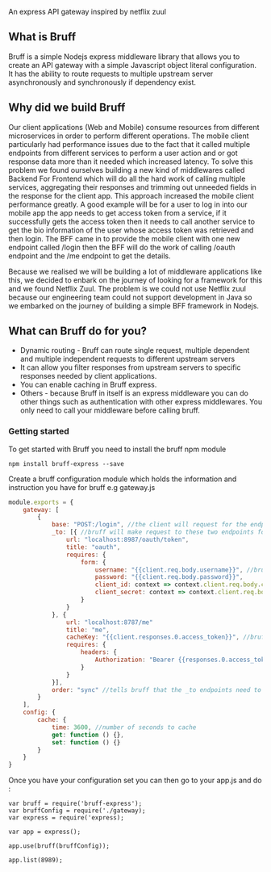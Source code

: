 An express API gateway inspired by netflix zuul

## What is Bruff

Bruff is a simple Nodejs express middleware library that allows you to create an API gateway with a simple
Javascript object literal configuration. It has the ability to route requests to multiple upstream server
asynchronously and synchronously if dependency exist.

## Why did we build Bruff

Our client applications (Web and Mobile) consume resources from different microservices in order to perform
different operations. The mobile client particularly had performance issues due to the fact that it called multiple
endpoints from different services to perform a user action and or got response data more than it needed which increased
latency. To solve this problem we found ourselves building a new kind of middlewares called Backend For Frontend which will
do all the hard work of calling multiple services, aggregating their responses and trimming out unneeded fields in the response
for the client app. This approach increased the mobile client performance greatly. 
A good example will be for a user to log in into our mobile app the app needs to get access token from a service, if it
successfully gets the access token then it needs to call another service to get the bio information of the user whose access
token was retrieved and then login. The BFF came in to provide the mobile client with one new endpoint called /login then the 
BFF will do the work of calling /oauth endpoint and the /me endpoint to get the details.

Because we realised we will be building a lot of middleware applications like this, we decided to enbark on the journey
of looking for a framework for this and we found Netflix Zuul. The problem is we could not use Netflix zuul because 
our engineering team could not support development in Java so we embarked on the journey of building a simple BFF framework
in Nodejs.

## What can Bruff do for you?
+ Dynamic routing - Bruff can route single request, multiple dependent and multiple independent requests to different upstream servers
+ It can allow you filter responses from upstream servers to specific responses needed by client applications.
+ You can enable caching in Bruff express.
+ Others - because Bruff in itself is an express middleware you can do other things such as authentication with 
other express middlewares. You only need to call your middleware before calling bruff.

### Getting started
To get started with Bruff you need to install the bruff npm module
```
npm install bruff-express --save
```

Create a bruff configuration module which holds the information and instruction you have for bruff e.g gateway.js

```Javascript
module.exports = {
    gateway: [
        {
            base: "POST:/login", //the client will request for the endpoint
            _to: [{ //bruff will make request to these two endpoints for you
                url: "localhost:8987/oauth/token",
                title: "oauth",
                requires: {
                    form: {
                        username: "{{client.req.body.username}}", //bruff knows to use username from the client request
                        password: "{{client.req.body.password}}",
                        client_id: context => context.client.req.body.clientId,
                        client_secret: context => context.client.req.body.clientSecret
                    }
                }
            }, {
                url: "localhost:8787/me"
                title: "me",
                cacheKey: "{{client.responses.0.access_token}}", //bruff knows to cache the response of this endpoint with access token from the response of the endpoint above
                requires: {
                    headers: {
                        Authorization: "Bearer {{responses.0.access_token}}" //bruff knows to send the request with header set to access token from response of the request above
                    }
                }
            }],
            order: "sync" //tells bruff that the _to endpoints need to happen one after the other because the last one neeeds the response from the first one
        }
    ],
    config: {
        cache: {
            time: 3600, //number of seconds to cache
            get: function () {},
            set: function () {}
        }
    }
}
```
Once you have your configuration set you can then go to your app.js and do :
```
var bruff = require('bruff-express');
var bruffConfig = require('./gateway);
var express = require('express);

var app = express();

app.use(bruff(bruffConfig));

app.list(8989);
```
